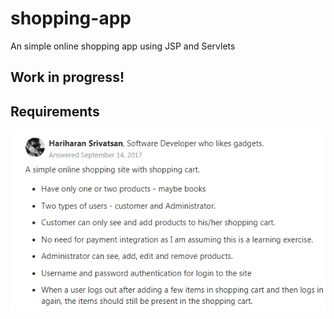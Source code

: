 # shopping-app
An simple online shopping app using JSP and Servlets

## Work in progress!

## Requirements
![shopping-app-requirements](/images/shopping-app-requirements.PNG)  

